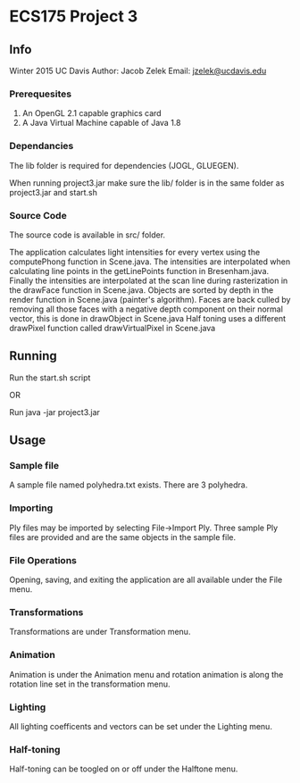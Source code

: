 # ECS175 Project 3

## Info
Winter 2015
UC Davis
Author: Jacob Zelek
Email: jzelek@ucdavis.edu

### Prerequesites
1) An OpenGL 2.1 capable graphics card
2) A Java Virtual Machine capable of Java 1.8

### Dependancies
The lib folder is required for dependencies (JOGL, GLUEGEN).

When running project3.jar make sure the lib/ folder is in the same folder as project3.jar and start.sh

### Source Code
The source code is available in src/ folder.

The application calculates light intensities for every vertex using the computePhong function in Scene.java.
The intensities are interpolated when calculating line points in the getLinePoints function in Bresenham.java.
Finally the intensities are interpolated at the scan line during rasterization in the drawFace function in Scene.java.
Objects are sorted by depth in the render function in Scene.java (painter's algorithm). Faces are back culled by
removing all those faces with a negative depth component on their normal vector, this is done in drawObject in Scene.java
Half toning uses a different drawPixel function called drawVirtualPixel in Scene.java

## Running
Run the start.sh script

OR

Run java -jar project3.jar

## Usage

### Sample file
A sample file named polyhedra.txt exists. There are 3 polyhedra.

### Importing
Ply files may be imported by selecting File->Import Ply. Three sample Ply files are provided and are the same objects in the sample file.

### File Operations
Opening, saving, and exiting the application are all available under the File menu.

### Transformations
Transformations are under Transformation menu.

### Animation
Animation is under the Animation menu and rotation animation is along the rotation line set in the transformation menu.

### Lighting
All lighting coefficents and vectors can be set under the Lighting menu.

### Half-toning
Half-toning can be toogled on or off under the Halftone menu.